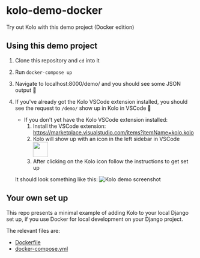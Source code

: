 # kolo-demo-docker

Try out Kolo with this demo project (Docker edition)

## Using this demo project

1. Clone this repository and `cd` into it

2. Run `docker-compose up`

3. Navigate to localhost:8000/demo/ and you should see some JSON output :tada:


4. If you've already got the Kolo VSCode extension installed, you should see the request to `/demo/` show up in Kolo in VSCode :raised_hands:
   - If you don't yet have the Kolo VSCode extension installed:
        1. Install the VSCode extension: https://marketplace.visualstudio.com/items?itemName=kolo.kolo
        2. Kolo will show up with an icon in the left sidebar in VSCode <img width="40px" src="https://user-images.githubusercontent.com/7718702/120314341-0c965980-c2d3-11eb-9f1d-c3d9bcccd1c9.png">
        3.  After clicking on the Kolo icon follow the instructions to get set up


    It should look something like this: ![Kolo demo screenshot](https://user-images.githubusercontent.com/7718702/127783044-09ff3dd2-da06-4342-b76d-d17975787079.png)



## Your own set up

This repo presents a minimal example of adding Kolo to your local Django set up, if you use Docker for local development on your Django project.

The relevant files are:
- [Dockerfile](./Dockerfile)
- [docker-compose.yml](./docker-compose.yml)

